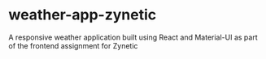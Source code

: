 # weather-app-zynetic
A responsive weather application built using React and Material-UI as part of the frontend assignment for Zynetic
